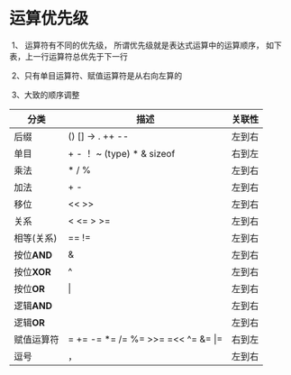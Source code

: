 # 运算优先级

​	1、 运算符有不同的优先级， 所谓优先级就是表达式运算中的运算顺序， 如下表，上一行运算符总优先于下一行

​	2、只有单目运算符、赋值运算符是从右向左算的

​	3、大致的顺序调整

| 分类        | 描述                                 | 关联性 |
| ----------- | ------------------------------------ | ------ |
| 后缀        | ()  []  ->  .  ++   --               | 左到右 |
| 单目        | +  -  ！ ~   (type)  *  &  sizeof    | 右到左 |
| 乘法        | *  /  %                              | 左到右 |
| 加法        | +  -                                 | 左到右 |
| 移位        | <<  >>                               | 左到右 |
| 关系        | <  <=  > >=                          | 左到右 |
| 相等(关系)  | ==    !=                             | 左到右 |
| 按位**AND** | &                                    | 左到右 |
| 按位**XOR** | ^                                    | 左到右 |
| 按位**OR**  | \|                                   | 左到右 |
| 逻辑**AND** |                                      | 左到右 |
| 逻辑**OR**  |                                      | 左到右 |
| 赋值运算符  | = += -= *= /= %= >>= =<<  ^=  &= \|= | 右到左 |
| 逗号        | ，                                   | 左到右 |

